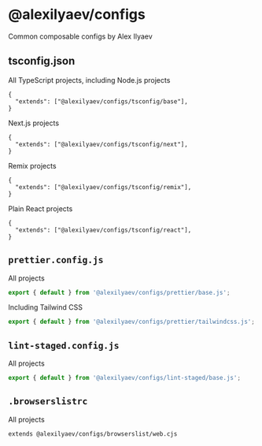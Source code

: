 # @alexilyaev/configs

Common composable configs by Alex Ilyaev

## tsconfig.json

All TypeScript projects, including Node.js projects

```jsonc
{
  "extends": ["@alexilyaev/configs/tsconfig/base"],
}
```

Next.js projects

```jsonc
{
  "extends": ["@alexilyaev/configs/tsconfig/next"],
}
```

Remix projects

```jsonc
{
  "extends": ["@alexilyaev/configs/tsconfig/remix"],
}
```

Plain React projects

```jsonc
{
  "extends": ["@alexilyaev/configs/tsconfig/react"],
}
```

## `prettier.config.js`

All projects

```js
export { default } from '@alexilyaev/configs/prettier/base.js';
```

Including Tailwind CSS

```js
export { default } from '@alexilyaev/configs/prettier/tailwindcss.js';
```

## `lint-staged.config.js`

All projects

```js
export { default } from '@alexilyaev/configs/lint-staged/base.js';
```

## `.browserslistrc`

All projects

```
extends @alexilyaev/configs/browserslist/web.cjs
```
